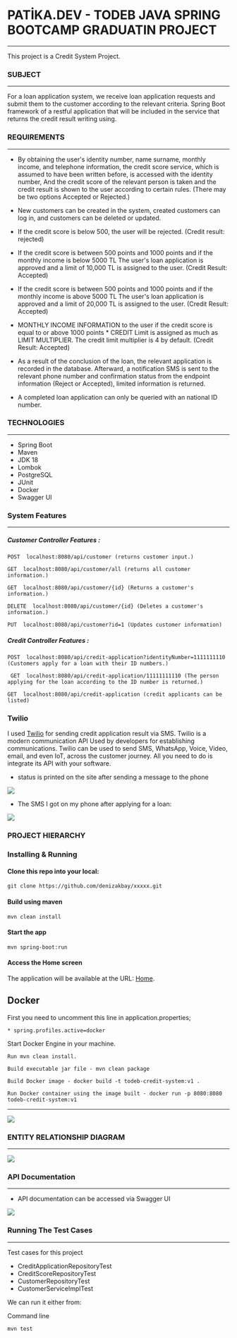 # PATİKA.DEV - TODEB JAVA SPRING BOOTCAMP GRADUATIN PROJECT
___

This  project is a Credit System Project.


### SUBJECT

---
For a loan application system, we receive loan application requests and submit them to the customer according to the relevant criteria.
Spring Boot framework of a restful application that will be included in the service that returns the credit result
writing using.

### REQUIREMENTS

--- 
* By obtaining the user's identity number, name surname, monthly income, and telephone information, the credit score service, which is assumed to have been written before, is accessed with the identity number, And the credit score of the relevant person is taken and the credit result is shown to the user according to certain rules. (There may be two options Accepted or Rejected.)

* New customers can be created in the system, created customers can log in, and customers can be deleted or updated.

* If the credit score is below 500, the user will be rejected. (Credit result: rejected)

* If the credit score is between 500 points and 1000 points and if the monthly income is below 5000 TL
  The user's loan application is approved and a limit of 10,000 TL is assigned to the user. (Credit
  Result: Accepted)

* If the credit score is between 500 points and 1000 points and if the monthly income is above 5000 TL
    The user's loan application is approved and a limit of 20,000 TL is assigned to the user. (Credit
    Result: Accepted)
* MONTHLY INCOME INFORMATION to the user if the credit score is equal to or above 1000 points * CREDIT
    Limit is assigned as much as LIMIT MULTIPLIER. The credit limit multiplier is 4 by default. (Credit Result: Accepted) 
* As a result of the conclusion of the loan, the relevant application is recorded in the database. Afterward, a notification SMS is sent to the relevant phone number and confirmation status from the endpoint
  information (Reject or Accepted), limited information is returned.

* A completed loan application can only be queried with an national ID number.


###  TECHNOLOGIES

---
- Spring Boot 
- Maven 
- JDK 18
- Lombok
- PostgreSQL
- JUnit
- Docker
- Swagger UI

### System Features

---
##### Customer Controller Features :

```
POST  localhost:8080/api/customer (returns customer input.)
```

```
GET  localhost:8080/api/customer/all (returns all customer information.)
```

```
GET  localhost:8080/api/customer/{id} (Returns a customer's information.)
```

```
DELETE  localhost:8080/api/customer/{id} (Deletes a customer's information.)
```

```
PUT  localhost:8080/api/customer?id=1 (Updates customer information)
```

##### Credit Controller Features :

```
POST  localhost:8080/api/credit-application?identityNumber=1111111110 (Customers apply for a loan with their ID numbers.)
```

```
 GET  localhost:8080/api/credit-application/11111111110 (The person applying for the loan according to the ID number is returned.)
```

```
GET  localhost:8080/api/credit-application (credit applicants can be listed)
```


### Twilio
I used [Twilio](https://www.twilio.com/try-twilio?utm_source=google&utm_medium=cpc&utm_term=twilio&utm_campaign=Sitelink-G_S_EMEA_Brand_DACH_EN_NV&cq_plac=&cq_net=g&cq_pos=&cq_med=&cq_plt=gp&gclid=Cj0KCQjw3eeXBhD7ARIsAHjssr8cFPvD9_KwKBh4LoeB8yNmHBAx0Hike0JK6Sz7UolY780BBrW6npcaAh8BEALw_wcB) for sending credit application result via SMS.
Twilio is a modern communication API Used by developers for establishing communications.
Twilio can be used to send SMS, WhatsApp, Voice, Video, email, and even IoT, across the customer journey.
All you need to do is integrate its API with your software.

* status is printed on the site after sending a message to the phone

![](img/twi.png)

* The SMS I got on my phone after applying for a loan:

![](img/sms.jpeg )



### PROJECT HIERARCHY
### Installing & Running

#### Clone this repo into your local:

```
git clone https://github.com/denizakbay/xxxxx.git
```

####  Build using maven

```
mvn clean install
```

#### Start the app

```
mvn spring-boot:run
```

#### Access the Home screen

The application will be available at the URL: [Home](http://localhost:8080).


## Docker
First you need to uncomment this line in application.properties;

```
* spring.profiles.active=docker
```

Start Docker Engine in your machine.

```
Run mvn clean install.

Build executable jar file - mvn clean package

Build Docker image - docker build -t todeb-credit-system:v1 .

Run Docker container using the image built - docker run -p 8080:8080 todeb-credit-system:v1
```
---
![](img/hierar.png)



### ENTITY RELATIONSHIP DIAGRAM

---

![](img/diagram.png)


### API Documentation

---
* API documentation can be accessed via Swagger UI


![](img/swagger.png)

### Running The Test Cases

---

Test cases for this project

- CreditApplicationRepositoryTest
- CreditScoreRepositoryTest
- CustomerRepositoryTest
- CustomerServiceImplTest

We can run it either from:

Command line
```
mvn test
```
